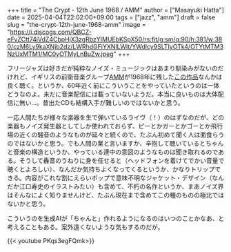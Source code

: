 +++
title = "The Crypt - 12th June 1968 / AMM"
author = ["Masayuki Hatta"]
date = 2025-04-04T22:02:00+09:00
tags = ["jazz", "amm"]
draft = false
slug = "the-crypt-12th-june-1968-amm"
image = "https://i.discogs.com/QBCZ-eFvZCtt74iVdZ4CbpHjX3zgRbzYIMUEbKSpX50/rs:fit/g:sm/q:90/h:381/w:380/czM6Ly9kaXNjb2dz/LWRhdGFiYXNlLWlt/YWdlcy9SLTIyOTk4/OTYtMTM3NzUxMTM1/MC0yOTMyLnBuZw.jpeg"
+++

フリージャズは好きだが純粋なノイズ・ミュージックはあまり馴染みがないのだけれど、イギリスの前衛音楽グループ[AMM](https://en.wikipedia.org/wiki/AMM_(band))が1968年に残した[この作品](https://amzn.to/4jhAGS4)なんかは良く聴く。というか、60年近く前にこういうことをやっていたというのは一体どうなのよ。未だに音楽配信には載っていないようだ。本当に良いものは大体配信に無い…。昔出たCDも結構入手が難しいのではないかと思う。

一応人間たちが様々な楽器を生で弾いているライヴ（！）のはずなのだが、どの楽器もノイズ発生器としてしか使われておらず、ピーとかガーとかゴーとか飛行場の近くの騒音のようなものが延々と続くので、たぶん初めて聞く人は面食らうのではないかと思う。でも人間の業と言いますか、辛抱して聴いているとちゃんと音楽の構造というか、やっている連中の意図のようなものは聞き取れるのである。そうして轟音のうねりに身を任せると（ヘッドフォンを着けてでかい音量で聴くとよろしい）、なんだか気持ちよくなってくるというか、かなりトリップできる。内容がこれな割にえらいポップで意味不明なジャケット・デザイン（なんだか江口寿史のイラストみたい）も含めて、不朽の名作というか、まあノイズ界はそんなによく知りませんけど、たぶん現在まで含めてこの種のものの極北ではないかと思う。

こういうのを生成AIが「ちゃんと」作れるようになるのはいつのことかなあ、と考えることもある。案外遠くないような気もするのだが。

{{< youtube PKqs3egFQmk>}}
